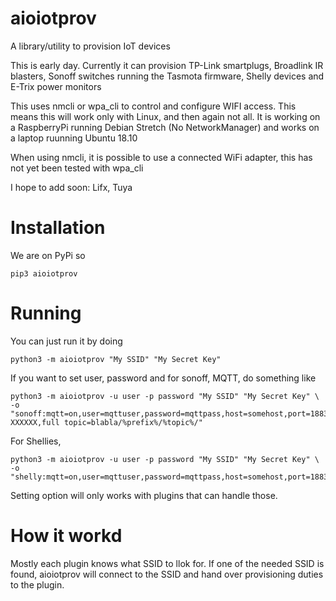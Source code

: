 # aioiotprov

A library/utility to provision IoT devices

This is early day.  Currently it can provision TP-Link smartplugs, Broadlink IR blasters,  Sonoff switches running
the Tasmota firmware, Shelly devices and E-Trix power monitors

This uses nmcli or wpa_cli to control and configure WIFI access. This means this will work only with
Linux, and then again not all. It is working on a RaspberryPi running Debian Stretch (No NetworkManager) and works on a laptop ruunning Ubuntu 18.10

When using nmcli, it is possible to use a connected WiFi adapter, this has not yet been tested with wpa_cli

I hope to add soon: Lifx, Tuya

# Installation

We are on PyPi so

    pip3 aioiotprov


# Running

You can just run it by doing

    python3 -m aioiotprov "My SSID" "My Secret Key"

If you want to set user, password and for sonoff, MQTT, do something like

    python3 -m aioiotprov -u user -p password "My SSID" "My Secret Key" \
    -o "sonoff:mqtt=on,user=mqttuser,password=mqttpass,host=somehost,port=1883,client=DVES_XXXXXX,topic=sonoff-XXXXXX,full topic=blabla/%prefix%/%topic%/"

For Shellies,

    python3 -m aioiotprov -u user -p password "My SSID" "My Secret Key" \
    -o "shelly:mqtt=on,user=mqttuser,password=mqttpass,host=somehost,port=1883"

Setting option will only works with plugins that can handle those.

# How it workd

Mostly each plugin knows what SSID to llok for. If one of the needed SSID is found, aioiotprov will connect
to the SSID and hand over provisioning duties to the plugin.
